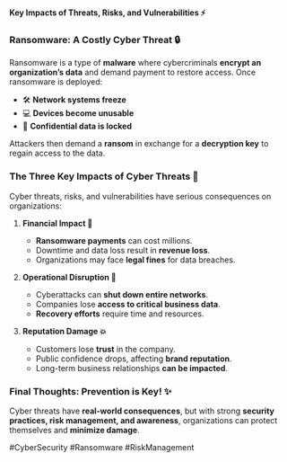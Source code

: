 **Key Impacts of Threats, Risks, and Vulnerabilities ⚡**

### **Ransomware: A Costly Cyber Threat 🔒**
Ransomware is a type of **malware** where cybercriminals **encrypt an organization’s data** and demand payment to restore access. Once ransomware is deployed:
- 🛠️ **Network systems freeze**
- 💻 **Devices become unusable**
- 🔐 **Confidential data is locked**

Attackers then demand a **ransom** in exchange for a **decryption key** to regain access to the data.

### **The Three Key Impacts of Cyber Threats 🚀**
Cyber threats, risks, and vulnerabilities have serious consequences on organizations:

1. **Financial Impact 💸**
   - **Ransomware payments** can cost millions.
   - Downtime and data loss result in **revenue loss**.
   - Organizations may face **legal fines** for data breaches.

2. **Operational Disruption 📂**
   - Cyberattacks can **shut down entire networks**.
   - Companies lose **access to critical business data**.
   - **Recovery efforts** require time and resources.

3. **Reputation Damage 💥**
   - Customers lose **trust** in the company.
   - Public confidence drops, affecting **brand reputation**.
   - Long-term business relationships **can be impacted**.

### **Final Thoughts: Prevention is Key! ✨**
Cyber threats have **real-world consequences**, but with strong **security practices, risk management, and awareness**, organizations can protect themselves and **minimize damage**.

#CyberSecurity #Ransomware #RiskManagement

